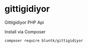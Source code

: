 # gittigidiyor
Gittigidiyor PHP Api

Install via Composer

``composer require bluntk/gittigidiyor``


